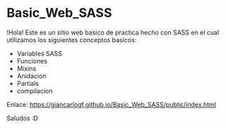 # Basic_Web_SASS
!Hola!
Este es un sitio web basico de practica hecho con SASS en el cual utilizamos los siguientes conceptos basicos:
- Variables SASS
- Funciones
- Mixins
- Anidacion
- Partials
- compilacion

Enlace: https://giancarlogf.github.io/Basic_Web_SASS/public/index.html

Saludos :D


